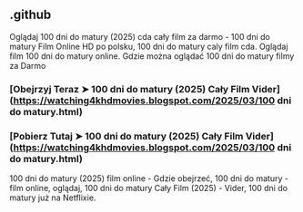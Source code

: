 ## .github

Oglądaj 100 dni do matury (2025) cda cały film za darmo - 100 dni do matury Film Online HD po polsku, 100 dni do matury caly film cda. Oglądaj film 100 dni do matury online. Gdzie można oglądać 100 dni do matury filmy za Darmo

### [Obejrzyj Teraz ➤ 100 dni do matury (2025) Cały Film Vider](https://watching4khdmovies.blogspot.com/2025/03/100 dni do matury.html)

### [Pobierz Tutaj ➤ 100 dni do matury (2025) Cały Film Vider](https://watching4khdmovies.blogspot.com/2025/03/100 dni do matury.html)

100 dni do matury (2025) film online - Gdzie obejrzeć, 100 dni do matury - film online, oglądaj, 100 dni do matury Cały Film (2025) - Vider, 100 dni do matury już na Netflixie.

